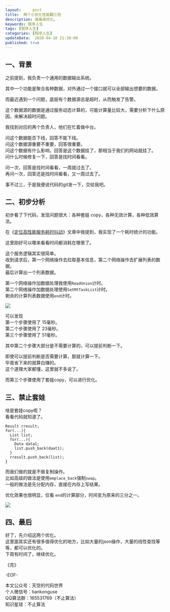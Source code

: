 ```yaml
---   
layout:     post  
title:  两个小优化性能翻三倍  
description: 谁痛谁优化。  
keywords: 程序人生  
tags: [程序人生]    
categories: [程序人生]  
updateData:  2020-04-10 21:30:00  
published: true  
---  
```



## 一、背景  


之前提到，我负责一个通用的数据输出系统。  


其中一个功能是聚合各种数据，对外通过一个接口就可以全部输出想要的数据。  


而最近遇到一个问题，底层有个数据源总是超时，从而触发了告警。  


这个数据源的数据是通过服务动态计算的，可能计算量比较大，需要分析下什么原因，来解决超时问题。  


我找到对应的两个负责人，他们在忙着做中台。  


问这个数据能否下线，回答不能下线。  
问这个数据源重要不重要，回答很重要。  
问这个数据有什么影响，回答是这个数据挂了，那相当于我们的网站就挂了。  
问什么时候修复一下，回答是找时间看看。  


问一次，回答是找时间看看，一周就过去了。  
再问一次，回答还是找时间看看，又一周过去了。  


事不过三，于是我便说代码的git发一下，交给我吧。  


## 二、初步分析  


初步看了下代码，发现问题很大：各种套娃 copy，各种无效计算，各种低效算法。  


在《[定位高性能服务耗时抖动](https://mp.weixin.qq.com/s/4AEYg7689BIjyVfJlHkgfA)》文章中我提到，我实现了一个耗时统计的功能。  


这里刚好可以哪来看看时间都消耗在哪里了。  


这个服务逻辑其实很简单。  
收到请求后，第一个网络操作去拉取基本信息，第二个网络操作去扩展列表的数据。  
最后计算出一个列表数据。  


第一个网络操作加数据处理我使用`ReadUnion`计时。  
第二个网络操作加数据处理使用`SetMtTaskList`计时。  
剩余的计算列表数据使用`end`计时。  


![](http://res2020.tiankonguse.com/images/2020/04/10/001.png)  


可以发现  
第一个步骤使用了 15毫秒。  
第二个步骤使用了 23毫秒。  
第三个步骤使用了 51毫秒。  


其中第二个步骤大部分是不需要计算的，可以提前判断一下。  


即使可以提前判断是否需要计算，那就计算一下。  
毕竟省下来的就算白赚的。  
这个道理大家都懂，这里就不多说了。  



而第三个步骤使用了套娃copy，可以进行优化。  


## 三、禁止套娃  


啥是套娃copy呢？  
看看代码就知道了。  



```
Result rresult;
for(...){
  List list;
  for(...){
    Data data1;
    list.push_back(daat1);
  }
  rresult.push_back(list);
}
```


而我们做的就是不做复制操作。  
比如高级的做法是使用`emplace_back`强制`swap`。  
一般的做法是先分配内存，直接在内存上写结果。  


优化效果也很明显，仅看 `end`的计算部分，时间变为原来的三分之一。  


![](http://res2020.tiankonguse.com/images/2020/04/10/002.png)  


## 四、最后  


好了，先介绍这两个优化。  
这里面其实还有很多值得优化的地方，比如大量的json操作，大量的线性查找等等，都可以优化的。  
下周有时间了，继续优化。  





《完》


-EOF-  



本文公众号：天空的代码世界  
个人微信号：tiankonguse  
QQ算法群：165531769（不止算法）  
知识星球：不止算法  

